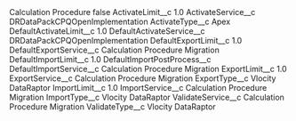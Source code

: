 <?xml version="1.0" encoding="UTF-8"?>
<CustomMetadata xmlns="http://soap.sforce.com/2006/04/metadata" xmlns:xsi="http://www.w3.org/2001/XMLSchema-instance" xmlns:xsd="http://www.w3.org/2001/XMLSchema">
    <label>Calculation Procedure</label>
    <protected>false</protected>
    <values>
        <field>ActivateLimit__c</field>
        <value xsi:type="xsd:double">1.0</value>
    </values>
    <values>
        <field>ActivateService__c</field>
        <value xsi:type="xsd:string">DRDataPackCPQOpenImplementation</value>
    </values>
    <values>
        <field>ActivateType__c</field>
        <value xsi:type="xsd:string">Apex</value>
    </values>
    <values>
        <field>DefaultActivateLimit__c</field>
        <value xsi:type="xsd:double">1.0</value>
    </values>
    <values>
        <field>DefaultActivateService__c</field>
        <value xsi:type="xsd:string">DRDataPackCPQOpenImplementation</value>
    </values>
    <values>
        <field>DefaultExportLimit__c</field>
        <value xsi:type="xsd:double">1.0</value>
    </values>
    <values>
        <field>DefaultExportService__c</field>
        <value xsi:type="xsd:string">Calculation Procedure Migration</value>
    </values>
    <values>
        <field>DefaultImportLimit__c</field>
        <value xsi:type="xsd:double">1.0</value>
    </values>
    <values>
        <field>DefaultImportPostProcess__c</field>
        <value xsi:nil="true"/>
    </values>
    <values>
        <field>DefaultImportService__c</field>
        <value xsi:type="xsd:string">Calculation Procedure Migration</value>
    </values>
    <values>
        <field>ExportLimit__c</field>
        <value xsi:type="xsd:double">1.0</value>
    </values>
    <values>
        <field>ExportService__c</field>
        <value xsi:type="xsd:string">Calculation Procedure Migration</value>
    </values>
    <values>
        <field>ExportType__c</field>
        <value xsi:type="xsd:string">Vlocity DataRaptor</value>
    </values>
    <values>
        <field>ImportLimit__c</field>
        <value xsi:type="xsd:double">1.0</value>
    </values>
    <values>
        <field>ImportService__c</field>
        <value xsi:type="xsd:string">Calculation Procedure Migration</value>
    </values>
    <values>
        <field>ImportType__c</field>
        <value xsi:type="xsd:string">Vlocity DataRaptor</value>
    </values>
    <values>
        <field>ValidateService__c</field>
        <value xsi:type="xsd:string">Calculation Procedure Migration</value>
    </values>
    <values>
        <field>ValidateType__c</field>
        <value xsi:type="xsd:string">Vlocity DataRaptor</value>
    </values>
</CustomMetadata>

